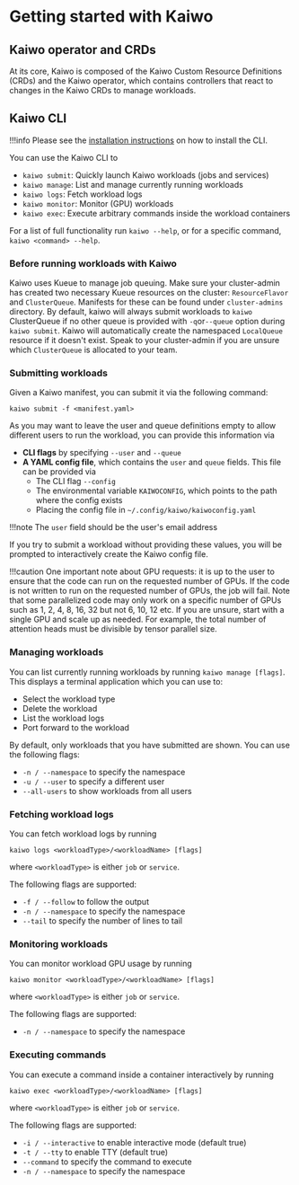 # Getting started with Kaiwo

## Kaiwo operator and CRDs

At its core, Kaiwo is composed of the Kaiwo Custom Resource Definitions (CRDs) and the Kaiwo operator, which contains controllers that react to changes in the Kaiwo CRDs to manage workloads.

## Kaiwo CLI

!!!info
    Please see the [installation instructions](./installation.md#kaiwo-cli-tool) on how to install the CLI.

You can use the Kaiwo CLI to

* `kaiwo submit`: Quickly launch Kaiwo workloads (jobs and services)
* `kaiwo manage`: List and manage currently running workloads
* `kaiwo logs`: Fetch workload logs
* `kaiwo monitor`: Monitor (GPU) workloads
* `kaiwo exec`: Execute arbitrary commands inside the workload containers

For a list of full functionality run `kaiwo --help`, or for a specific command, `kaiwo <command> --help`.

### Before running workloads with Kaiwo

Kaiwo uses Kueue to manage job queuing. Make sure your cluster-admin has created two necessary Kueue resources on the cluster: `ResourceFlavor` and `ClusterQueue`. Manifests for these can be found under `cluster-admins` directory. By default, kaiwo will always submit workloads to `kaiwo` ClusterQueue if no other queue is provided with `-q`or`--queue` option during `kaiwo submit`. Kaiwo will automatically create the namespaced `LocalQueue` resource if it doesn't exist. Speak to your cluster-admin if you are unsure which `ClusterQueue` is allocated to your team.

### Submitting workloads

Given a Kaiwo manifest, you can submit it via the following command:

```
kaiwo submit -f <manifest.yaml>
```

As you may want to leave the user and queue definitions empty to allow different users to run the workload, you can provide this information via

* **CLI flags** by specifying `--user` and `--queue`
* **A YAML config file**, which contains the `user` and `queue` fields. This file can be provided via
  * The CLI flag `--config`
  * The environmental variable `KAIWOCONFIG`, which points to the path where the config exists
  * Placing the config file in `~/.config/kaiwo/kaiwoconfig.yaml`

!!!note
    The `user` field should be the user's email address

If you try to submit a workload without providing these values, you will be prompted to interactively create the Kaiwo config file.

!!!caution
    One important note about GPU requests: it is up to the user to ensure that the code can run on the requested number of GPUs. If the code is not written to run on the requested number of GPUs, the job will fail. Note that some parallelized code may only work on a specific number of GPUs such as 1, 2, 4, 8, 16, 32 but not 6, 10, 12 etc. If you are unsure, start with a single GPU and scale up as needed. For example, the total number of attention heads must be divisible by tensor parallel size.

### Managing workloads

You can list currently running workloads by running `kaiwo manage [flags]`. This displays a terminal application which you can use to:

* Select the workload type
* Delete the workload
* List the workload logs
* Port forward to the workload

By default, only workloads that you have submitted are shown. You can use the following flags:

* `-n / --namespace` to specify the namespace
* `-u / --user` to specify a different user
* `--all-users` to show workloads from all users

### Fetching workload logs

You can fetch workload logs by running

```
kaiwo logs <workloadType>/<workloadName> [flags]
```

where `<workloadType>` is either `job` or `service`.

The following flags are supported:

* `-f / --follow` to follow the output
* `-n / --namespace` to specify the namespace
* `--tail` to specify the number of lines to tail

### Monitoring workloads

You can monitor workload GPU usage by running

```
kaiwo monitor <workloadType>/<workloadName> [flags]
```

where `<workloadType>` is either `job` or `service`.

The following flags are supported:

* `-n / --namespace` to specify the namespace

### Executing commands

You can execute a command inside a container interactively by running

```
kaiwo exec <workloadType>/<workloadName> [flags]
```

where `<workloadType>` is either `job` or `service`.

The following flags are supported:

* `-i / --interactive` to enable interactive mode (default true)
* `-t / --tty` to enable TTY (default true)
* `--command` to specify the command to execute
* `-n / --namespace` to specify the namespace

